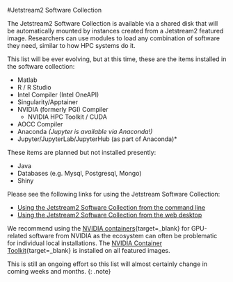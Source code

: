 #Jetstream2 Software Collection

The Jetstream2 Software Collection is available via a shared disk that will be automatically mounted by instances created from a Jetstream2 featured image. Researchers can use modules to load any combination of software they need, similar to how HPC systems do it.

This list will be ever evolving, but at this time, these are the items installed in the software collection:

* Matlab
* R / R Studio
* Intel Compiler (Intel OneAPI)
* Singularity/Apptainer
* NVIDIA (formerly PGI) Compiler
  - NVIDIA HPC Toolkit / CUDA
* AOCC Compiler
* Anaconda *(Jupyter is available via Anaconda!)*
* Jupyter/JupyterLab/JupyterHub (as part of Anaconda)\*

These items are planned but not installed presently:

* Java
* Databases (e.g. Mysql, Postgresql, Mongo)
* Shiny

Please see the following links for using the Jetstream Software Collection:

* [Using the Jetstream2 Software Collection from the command line](usingsoftware-cli.md)
* [Using the Jetstream2 Software Collection from the web desktop](usingsoftware-desktop.md)

We recommend using the [NVIDIA containers](https://catalog.ngc.nvidia.com/containers){target=_blank} for GPU-related software from NVIDIA as the ecosystem can often be problematic for individual local installations. The [NVIDIA Container Toolkit](https://docs.nvidia.com/datacenter/cloud-native/container-toolkit/overview.html){target=_blank} is installed on all featured images.

This is still an ongoing effort so this list will almost certainly change in coming weeks and months.
{: .note}
